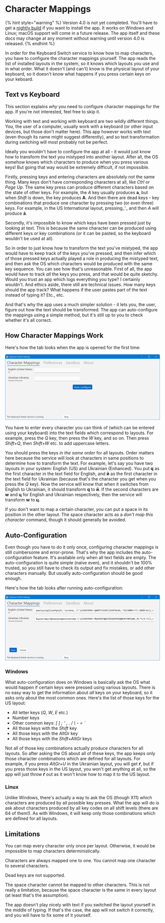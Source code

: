 # Character Mappings

{% hint style="warning" %}
Version 4.0 is not yet completed. You'll have to get a [nightly build](https://github.com/TolikPylypchuk/KeyboardSwitch/actions/workflows/main.yml) if you want to install the app. It works on Windows and Linux; macOS support will come in a future release. The app itself and these docs may change at any moment without warning until version 4.0 is released.
{% endhint %}

In order for the Keyboard Switch service to know how to map characters, you have to configure the character mappings yourself. The app reads the list of installed layouts in the system, so it knows which layouts you use and in what order. What it doesn't (and can't) know is the physical layout of your keyboard, so it doesn't know what happens if you press certain keys on your keboard.

## Text vs Keyboard

This section explains _why_ you need to configure character mappings for the app. If you're not interested, feel free to skip it.

Working with text and working with keyboard are two wildly different things. You, the user of a computer, usually work with a keyboard (or other input devices, but those don't matter here). This app however works with text (even though its name might suggest differently), and so text transformation during switching will most probably not be perfect.

Ideally you wouldn't have to configure the app at all - it would just know how to transform the text you mistyped into another layout. After all, the OS somehow knows which characters to produce when you press various keys! But going that way would be extremely difficult, if not impossible.

Firstly, pressing keys and entering characters are absolutely not the same thing. Many keys don't have corresponding characters at all, like _Ctrl_ or _Page Up_. The same key press can produce different characters based on the state of other keys. For example, the _A_ key usually produces **a**, but when _Shift_ is down, the key produces **A**. And then there are dead keys - key combinations that produce one character by pressing two (or even three) keys. For example, in the US International layout, pressing_'_ and then _A_ will produce **á**.

Secondly, it's impossible to know which keys have been pressed just by looking at text. This is because the same character can be produced using different keys or key combinations (or it can be pasted, so the keyboard wouldn't be used at all).

So in order to just know how to transform the text you've mistyped, the app would have to keep track of the keys you've pressed, and then infer which of those pressed keys actually played a role in producing the mistyped text, and then ask the OS which characters would be produced with the same key sequence. You can see how that's unreasonable. First of all, the app would have to track _all_ the keys you press, and that would be quite sketchy. Would you trust an app which logs everything you type? I certainly wouldn't. And ethics aside, there still are technical issues. How many keys should the app track? What happens if the user pastes part of the text instead of typing it? Etc., etc.

And that's why the app uses a much simpler solution - it lets you, the user, figure out how the text should be transformed. The app can auto-configure the mappings using a simple method, but it's still up to you to check whether it's all correct.

## How Character Mappings Work

Here's how the tab looks when the app is opened for the first time:

![](../.gitbook/assets/v4.0-screen-char-mappings-empty.png)

You have to enter every character you can think of (which can be entered using your keyboard) into the text fields which correspond to layouts. For example, press the _Q_ key, then press the _W_ key, and so on. Then press _Shift+Q_, then _Shift+W_ etc. to add uppercase letters.

You should press the keys _in the same order_ for all layouts. Order matters here because the service will look at characters in same positions to determine how to transform the text. For example, let's say you have two layouts in your system: English (US) and Ukrainian (Enhanced). You put **q** as the first character in the text field for English, and **й** as the first character in the text field for Ukrainian (because that's the character you get when you press the _Q_ key). Now the service will know that when it switches from English to Ukrainian, it should transform **q** to **й**. If the second characters are **w** and **ц** for English and Ukrainian respectively, then the service will transform **w** to **ц**.

If you don't want to map a certain character, you can put a space in its position in the other layout. The space character acts as a _don't map this character_ command, though it should generally be avoided.

## Auto-Configuration

Even though you have to do it only once, configuring character mappings is still cumbersome and error-prone. That's why the app includes the auto-configuration feature. It's available only when all text fields are empty. The auto-configuration is quite simple (naïve even), and it shouldn't be 100% trusted, so you still have to check its output and fix mistakes, or add other characters manually. But usually auto-configuration should be good enough.

Here's how the tab looks after running auto-configuration:

![](../.gitbook/assets/v4.0-screen-auto-configuration.png)

### Windows

What auto-configuration does on Windows is basically ask the OS what would happen if certain keys were pressed using various layouts. There is no easy way to get the information about _all_ keys on your keyboard, so it asks only about the most common ones. Here's the list of those keys for the US layout:

* All letter keys (_Q_, _W_, _E_ etc.)
* Number keys
* Other common keys: _\[_ _]_ _;_ _'_ _,_ _._ _/_ _\\_ _-_ _=_ _\`_
* All those keys with the _Shift_ key
* All those keys with the _AltGr_ key
* All those keys with the _Shift+AltGr_ keys

Not all of those key combinations actually produce characters for all layouts. So after asking the OS about all of these keys, the app keeps only those character combinations which are defined for all layouts. For example, if you press _AltGr+U_ in the Ukrainian layout, you will get **ґ**, but if you press those keys in the US layout, you won't get anything at all, so the app will just throw **ґ** out as it won't know how to map it to the US layout.

### Linux

Unlike Windows, there's actually a way to ask the OS (though X11) which characters are produced by all possible key presses. What the app will do is ask about characters produced by all key codes on all shift levels (there are 64 of them!). As with Windows, it will keep only those combinations which are defined for all layouts.

## Limitations

You can map every character only once per layout. Otherwise, it would be impossible to map characters deterministically.

Characters are always mapped one to one. You cannot map one character to several characters.

Dead keys are not supported.

The space character cannot be mapped to other characters. This is not really a limitation, because the space character is the same in every layout (at least that's the assumption).

The app doesn't play nicely with text if you switched the layout yourself in the middle of typing. If that's the case, the app will not switch it correctly, and you will have to fix some of it yourself.
